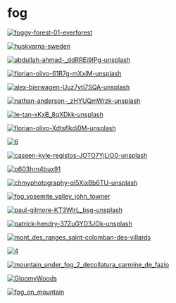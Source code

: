 # fog

<a href="foggy-forest-01-everforest.jpg"><img alt="foggy-forest-01-everforest" src="foggy-forest-01-everforest.jpg"></a>

<a href="huskvarna-sweden.jpg"><img alt="huskvarna-sweden" src="huskvarna-sweden.jpg"></a>

<a href="abdullah-ahmad-_ddRREj9IPg-unsplash.jpg"><img alt="abdullah-ahmad-_ddRREj9IPg-unsplash" src="abdullah-ahmad-_ddRREj9IPg-unsplash.jpg"></a>

<a href="florian-olivo-61R7g-mXxiM-unsplash.jpg"><img alt="florian-olivo-61R7g-mXxiM-unsplash" src="florian-olivo-61R7g-mXxiM-unsplash.jpg"></a>

<a href="alex-bierwagen-Uuz7yti7SQA-unsplash.jpg"><img alt="alex-bierwagen-Uuz7yti7SQA-unsplash" src="alex-bierwagen-Uuz7yti7SQA-unsplash.jpg"></a>

<a href="nathan-anderson-_zHYUQmWrzk-unsplash.jpg"><img alt="nathan-anderson-_zHYUQmWrzk-unsplash" src="nathan-anderson-_zHYUQmWrzk-unsplash.jpg"></a>

<a href="le-tan-xKxB_8qXDkk-unsplash.jpg"><img alt="le-tan-xKxB_8qXDkk-unsplash" src="le-tan-xKxB_8qXDkk-unsplash.jpg"></a>

<a href="florian-olivo-Xdtsflkdi0M-unsplash.jpg"><img alt="florian-olivo-Xdtsflkdi0M-unsplash" src="florian-olivo-Xdtsflkdi0M-unsplash.jpg"></a>

<a href="6.jpg"><img alt="6" src="6.jpg"></a>

<a href="caseen-kyle-registos-JOTO7YjLiO0-unsplash.jpg"><img alt="caseen-kyle-registos-JOTO7YjLiO0-unsplash" src="caseen-kyle-registos-JOTO7YjLiO0-unsplash.jpg"></a>

<a href="p603hrn4bux91.jpg"><img alt="p603hrn4bux91" src="p603hrn4bux91.jpg"></a>

<a href="chmyphotography-qI5XixBb6TU-unsplash.jpg"><img alt="chmyphotography-qI5XixBb6TU-unsplash" src="chmyphotography-qI5XixBb6TU-unsplash.jpg"></a>

<a href="fog_yosemite_valley_john_towner.jpg"><img alt="fog_yosemite_valley_john_towner" src="fog_yosemite_valley_john_towner.jpg"></a>

<a href="paul-gilmore-KT3WlrL_bsg-unsplash.jpg"><img alt="paul-gilmore-KT3WlrL_bsg-unsplash" src="paul-gilmore-KT3WlrL_bsg-unsplash.jpg"></a>

<a href="patrick-hendry-37ZuGYD3JOk-unsplash.jpg"><img alt="patrick-hendry-37ZuGYD3JOk-unsplash" src="patrick-hendry-37ZuGYD3JOk-unsplash.jpg"></a>

<a href="mont_des_ranges_saint-colomban-des-villards.jpg"><img alt="mont_des_ranges_saint-colomban-des-villards" src="mont_des_ranges_saint-colomban-des-villards.jpg"></a>

<a href="4.jpg"><img alt="4" src="4.jpg"></a>

<a href="mountain_under_fog_2_decollatura_carmine_de_fazio.jpg"><img alt="mountain_under_fog_2_decollatura_carmine_de_fazio" src="mountain_under_fog_2_decollatura_carmine_de_fazio.jpg"></a>

<a href="GloomyWoods.jpg"><img alt="GloomyWoods" src="GloomyWoods.jpg"></a>

<a href="fog_on_mountain.jpg"><img alt="fog_on_mountain" src="fog_on_mountain.jpg"></a>

